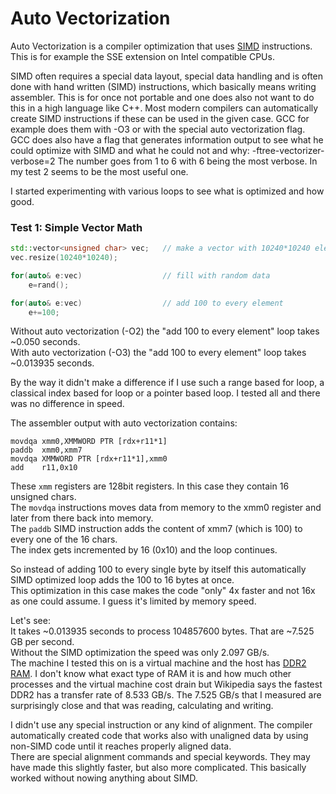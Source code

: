 # Auto Vectorization

Auto Vectorization is a compiler optimization that uses [SIMD](https://en.wikipedia.org/wiki/SIMD) instructions.
This is for example the SSE extension on Intel compatible CPUs.

SIMD often requires a special data layout, special data handling and is often done with hand written (SIMD) instructions, which basically means writing assembler. This is for once not portable and one does also not want to do this in a high language like C++. Most modern compilers can automatically create SIMD instructions if these can be used in the given case. GCC for example does them with -O3 or with the special auto vectorization flag.  
GCC does also have a flag that generates information output to see what he could optimize with SIMD and what he could not and why:
  -ftree-vectorizer-verbose=2
The number goes from 1 to 6 with 6 being the most verbose. In my test 2 seems to be the most useful one.

I started experimenting with various loops to see what is optimized and how good.

### Test 1: Simple Vector Math

```C++
std::vector<unsigned char> vec;   // make a vector with 10240*10240 elements
vec.resize(10240*10240);

for(auto& e:vec)                  // fill with random data
    e=rand();

for(auto& e:vec)                  // add 100 to every element
    e+=100;
```

Without auto vectorization (-O2) the "add 100 to every element" loop takes ~0.050 seconds.  
With auto vectorization (-O3) the "add 100 to every element" loop takes ~0.013935 seconds.  

By the way it didn't make a difference if I use such a range based for loop, a classical index based for loop or a pointer based loop.
I tested all and there was no difference in speed.

The assembler output with auto vectorization contains:
```
movdqa xmm0,XMMWORD PTR [rdx+r11*1]
paddb  xmm0,xmm7
movdqa XMMWORD PTR [rdx+r11*1],xmm0
add    r11,0x10
```
These `xmm` registers are 128bit registers. In this case they contain 16 unsigned chars.  
The `movdqa` instructions moves data from memory to the xmm0 register and later from there back into memory.  
The `paddb` SIMD instruction adds the content of xmm7 (which is 100) to every one of the 16 chars.  
The index gets incremented by 16 (0x10) and the loop continues.

So instead of adding 100 to every single byte by itself this automatically SIMD optimized loop adds the 100 to 16 bytes at once.  
This optimization in this case makes the code "only" 4x faster and not 16x as one could assume. I guess it's limited by memory speed.

Let's see:  
It takes ~0.013935 seconds to process 104857600 bytes. That are ~7.525 GB per second.  
Without the SIMD optimization the speed was only 2.097 GB/s.  
The machine I tested this on is a virtual machine and the host has [DDR2 RAM](https://en.wikipedia.org/wiki/DDR2_SDRAM). I don't know what exact type of RAM it is  and how much other processes and the virtual machine cost drain but Wikipedia says the fastest
DDR2 has a transfer rate of 8.533 GB/s. The 7.525 GB/s that I measured are surprisingly close and that was reading, calculating and writing.

I didn't use any special instruction or any kind of alignment. The compiler automatically created code that works also with unaligned data by using non-SIMD code until it reaches properly aligned data.  
There are special alignment commands and special keywords. They may have made this slightly faster, but also more complicated. This basically worked without nowing anything about SIMD.
